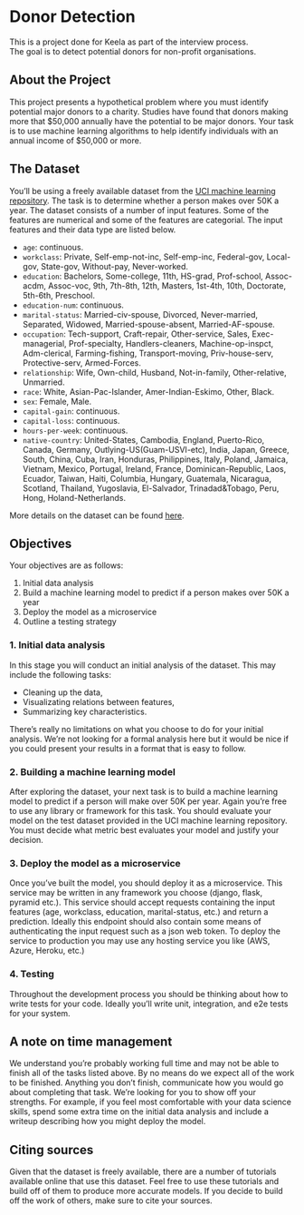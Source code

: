# Donor Detection
This is a project done for Keela as part of the interview process.  
The goal is to detect potential donors for non-profit organisations.

## About the Project
This project presents a hypothetical problem where you must identify potential major donors to a charity. Studies have found that donors making more that $50,000 annually have the potential to be major donors. Your task is to use machine learning algorithms to help identify individuals with an annual income
of $50,000 or more.

## The Dataset
You’ll be using a freely available dataset from the [UCI machine learning repository](https://archive.ics.uci.edu/ml/datasets/Adult). The task is to determine whether a person makes over 50K a year. The dataset consists of a number of input features. Some of the features are numerical and some of the features are categorial. The input features and their data type are listed below.
* `age`: continuous.
* `workclass`: Private, Self-emp-not-inc, Self-emp-inc, Federal-gov, Local-gov, State-gov, Without-pay, Never-worked.
* `education`: Bachelors, Some-college, 11th, HS-grad, Prof-school, Assoc-acdm, Assoc-voc, 9th, 7th-8th, 12th, Masters, 1st-4th, 10th, Doctorate, 5th-6th, Preschool.
* `education-num`: continuous.
* `marital-status`: Married-civ-spouse, Divorced, Never-married, Separated, Widowed, Married-spouse-absent, Married-AF-spouse.
* `occupation`: Tech-support, Craft-repair, Other-service, Sales, Exec-managerial, Prof-specialty, Handlers-cleaners, Machine-op-inspct, Adm-clerical, Farming-fishing, Transport-moving, Priv-house-serv, Protective-serv, Armed-Forces.
* `relationship`: Wife, Own-child, Husband, Not-in-family, Other-relative, Unmarried.
* `race`: White, Asian-Pac-Islander, Amer-Indian-Eskimo, Other, Black.
* `sex`: Female, Male.
* `capital-gain`: continuous.
* `capital-loss`: continuous.
* `hours-per-week`: continuous.
* `native-country`: United-States, Cambodia, England, Puerto-Rico, Canada, Germany, Outlying-US(Guam-USVI-etc), India, Japan, Greece, South, China, Cuba, Iran, Honduras, Philippines, Italy, Poland, Jamaica, Vietnam, Mexico, Portugal, Ireland, France, Dominican-Republic, Laos, Ecuador, Taiwan, Haiti, Columbia, Hungary, Guatemala, Nicaragua, Scotland, Thailand, Yugoslavia, El-Salvador, Trinadad&Tobago, Peru, Hong, Holand-Netherlands.

More details on the dataset can be found [here](https://archive.ics.uci.edu/ml/machine-learning-databases/adult/adult.names).

## Objectives
Your objectives are as follows:
1. Initial data analysis
2. Build a machine learning model to predict if a person makes over 50K a year
3. Deploy the model as a microservice
4. Outline a testing strategy

### 1. Initial data analysis
In this stage you will conduct an initial analysis of the dataset. This may include the following tasks:
* Cleaning up the data,
* Visualizating relations between features,
* Summarizing key characteristics.

There’s really no limitations on what you choose to do for your initial analysis. We’re not looking for a formal analysis here but it would be nice if you could present your results in a format that is easy to follow.

### 2. Building a machine learning model
After exploring the dataset, your next task is to build a machine learning model to predict if a person will make over 50K per year. Again you’re free to use any library or framework for this task. You should evaluate your model on the test dataset provided in the UCI machine learning repository. You must decide what metric best evaluates your model and justify your decision.

### 3. Deploy the model as a microservice
Once you’ve built the model, you should deploy it as a microservice. This service may be written in any framework you choose (django, flask, pyramid etc.). This service should accept requests containing the input features (age, workclass, education, marital-status, etc.) and return a prediction. Ideally this endpoint should also contain some means of authenticating the input request such as a json web token. To deploy the service to production you may use any hosting service you like (AWS, Azure, Heroku, etc.)

### 4. Testing
Throughout the development process you should be thinking about how to write tests for your code. Ideally you’ll write unit, integration, and e2e tests for your system.

## A note on time management
We understand you’re probably working full time and may not be able to finish all of the tasks listed above. By no means do we expect all of the work to be finished. Anything you don’t finish, communicate how you would go about completing that task. We’re looking for you to show off your strengths. For example, if you feel most comfortable with your data science skills, spend some extra time on the initial data analysis and include a writeup describing how you might deploy the model.

## Citing sources
Given that the dataset is freely available, there are a number of tutorials available online that use this dataset. Feel free to use these tutorials and build off of them to produce more accurate models. If you decide to build off the work of others, make sure to cite your sources.
